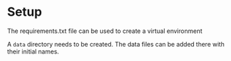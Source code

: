 # Setup
The requirements.txt file can be used to create a virtual environment

A `data` directory needs to be created. The data files can be added there with their initial names.
